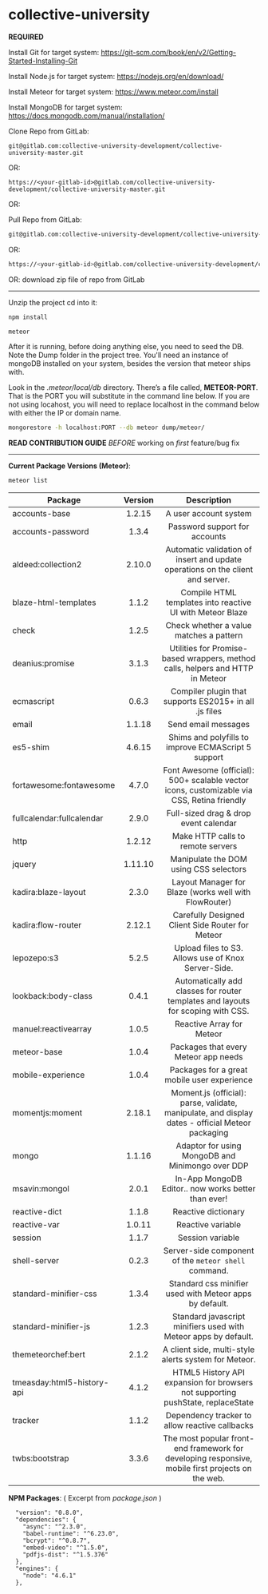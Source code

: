 # collective-university

**REQUIRED**

Install Git for target system:      https://git-scm.com/book/en/v2/Getting-Started-Installing-Git

Install Node.js for target system:  https://nodejs.org/en/download/

Install Meteor for target system:   https://www.meteor.com/install

Install MongoDB for target system:  https://docs.mongodb.com/manual/installation/

Clone Repo from GitLab:

```
git@gitlab.com:collective-university-development/collective-university-master.git
```

OR:

```
https://<your-gitlab-id>@gitlab.com/collective-university-development/collective-university-master.git
```

OR:

Pull Repo from GitLab:              

```bash
git@gitlab.com:collective-university-development/collective-university-master.git
```

OR:                             

```bash
https://<your-gitlab-id>@gitlab.com/collective-university-development/collective-university-master.git
```
    
OR:                             download zip file of repo from GitLab
    
<hr>
Unzip the project cd into it:

```bash
npm install
```

```bash
meteor
```


After it is running, before doing anything else, you need to seed the DB. Note the Dump folder in the project tree. You'll need an instance of mongoDB installed on your system, besides the version that meteor ships with.

Look in the *.meteor/local/db* directory. There’s a file called, **METEOR-PORT**. That is the PORT you will substitute in the command line below. If you are not using locahost, you will need to replace localhost in the command below with either the IP or domain name.

```bash
mongorestore -h localhost:PORT --db meteor dump/meteor/
```

**READ CONTRIBUTION GUIDE** *BEFORE* working on *first* feature/bug fix

<hr>

**Current Package Versions (Meteor)**:

```bash
meteor list
```

|Package                    |Version    |Description                                                                            |
|---------------------------|:---------:|:-------------------------------------------------------------------------------------:|
accounts-base               | 1.2.15    |A user account system
accounts-password           | 1.3.4     |Password support for accounts
aldeed:collection2          | 2.10.0    |Automatic validation of insert and update operations on the client and server.
blaze-html-templates        | 1.1.2     |Compile HTML templates into reactive UI with Meteor Blaze
check                       | 1.2.5     |Check whether a value matches a pattern
deanius:promise             | 3.1.3     |Utilities for Promise-based wrappers, method calls, helpers and HTTP in Meteor
ecmascript                  | 0.6.3     |Compiler plugin that supports ES2015+ in all .js files
email                       | 1.1.18    |Send email messages
es5-shim                    | 4.6.15    |Shims and polyfills to improve ECMAScript 5 support
fortawesome:fontawesome     | 4.7.0     |Font Awesome (official): 500+ scalable vector icons, customizable via CSS, Retina friendly
fullcalendar:fullcalendar   | 2.9.0     |Full-sized drag & drop event calendar
http                        | 1.2.12    |Make HTTP calls to remote servers
jquery                      | 1.11.10   |Manipulate the DOM using CSS selectors
kadira:blaze-layout         | 2.3.0     |Layout Manager for Blaze (works well with FlowRouter)
kadira:flow-router          | 2.12.1    |Carefully Designed Client Side Router for Meteor
lepozepo:s3                 | 5.2.5     |Upload files to S3. Allows use of Knox Server-Side.
lookback:body-class         | 0.4.1     |Automatically add classes for router templates and layouts for scoping with CSS.
manuel:reactivearray        | 1.0.5     |Reactive Array for Meteor
meteor-base                 | 1.0.4     |Packages that every Meteor app needs
mobile-experience           | 1.0.4     |Packages for a great mobile user experience
momentjs:moment             | 2.18.1    |Moment.js (official): parse, validate, manipulate, and display dates - official Meteor packaging
mongo                       | 1.1.16    |Adaptor for using MongoDB and Minimongo over DDP
msavin:mongol               | 2.0.1     |In-App MongoDB Editor.. now works better than ever!
reactive-dict               | 1.1.8     |Reactive dictionary
reactive-var                | 1.0.11    |Reactive variable
session                     | 1.1.7     |Session variable
shell-server                | 0.2.3     |Server-side component of the `meteor shell` command.
standard-minifier-css       | 1.3.4     |Standard css minifier used with Meteor apps by default.
standard-minifier-js        | 1.2.3     |Standard javascript minifiers used with Meteor apps by default.
themeteorchef:bert          | 2.1.2     |A client side, multi-style alerts system for Meteor.
tmeasday:html5-history-api  | 4.1.2     |HTML5 History API expansion for browsers not supporting pushState, replaceState
tracker                     | 1.1.2     |Dependency tracker to allow reactive callbacks
twbs:bootstrap              | 3.3.6     |The most popular front-end framework for developing responsive, mobile first projects on the web.


**NPM Packages**:
( Excerpt from *package.json* )
```
  "version": "0.8.0",
  "dependencies": {
    "async": "^2.3.0",
    "babel-runtime": "^6.23.0",
    "bcrypt": "^0.8.7",
    "embed-video": "^1.5.0",
    "pdfjs-dist": "^1.5.376"
  },
  "engines": {
    "node": "4.6.1"
  },
 ```